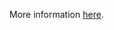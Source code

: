More information [here](https://docs.prismacloud.io/en/enterprise-edition/policy-reference/oci-policies/networking/ensure-vcn-inbound-security-lists-are-stateless).
